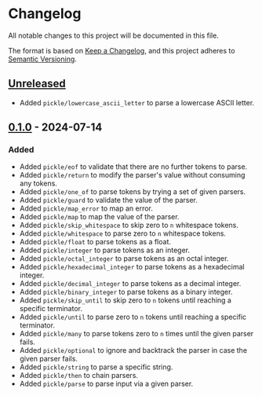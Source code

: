 # Changelog

All notable changes to this project will be documented in this file.

The format is based on [Keep a Changelog](https://keepachangelog.com/en/1.1.0/), and this project adheres to
[Semantic Versioning](https://semver.org/spec/v2.0.0.html).

## [Unreleased]

-   Added `pickle/lowercase_ascii_letter` to parse a lowercase ASCII letter.

## [0.1.0] - 2024-07-14

### Added

-   Added `pickle/eof` to validate that there are no further tokens to parse.
-   Added `pickle/return` to modify the parser's value without consuming any tokens.
-   Added `pickle/one_of` to parse tokens by trying a set of given parsers.
-   Added `pickle/guard` to validate the value of the parser.
-   Added `pickle/map_error` to map an error.
-   Added `pickle/map` to map the value of the parser.
-   Added `pickle/skip_whitespace` to skip zero to `n` whitespace tokens.
-   Added `pickle/whitespace` to parse zero to `n` whitespace tokens.
-   Added `pickle/float` to parse tokens as a float.
-   Added `pickle/integer` to parse tokens as an integer.
-   Added `pickle/octal_integer` to parse tokens as an octal integer.
-   Added `pickle/hexadecimal_integer` to parse tokens as a hexadecimal integer.
-   Added `pickle/decimal_integer` to parse tokens as a decimal integer.
-   Added `pickle/binary_integer` to parse tokens as a binary integer.
-   Added `pickle/skip_until` to skip zero to `n` tokens until reaching a specific terminator.
-   Added `pickle/until` to parse zero to `n` tokens until reaching a specific terminator.
-   Added `pickle/many` to parse tokens zero to `n` times until the given parser fails.
-   Added `pickle/optional` to ignore and backtrack the parser in case the given parser fails.
-   Added `pickle/string` to parse a specific string.
-   Added `pickle/then` to chain parsers.
-   Added `pickle/parse` to parse input via a given parser.

[unreleased]: https://github.com/patrik-kuehl/pickle/compare/v0.1.0...HEAD
[0.1.0]: https://github.com/patrik-kuehl/pickle/releases/tag/v0.1.0
